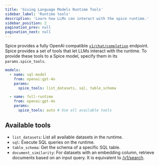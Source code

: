 ```yaml
---
title: 'Giving Language Models Runtime Tools'
sidebar_label: 'Runtime tools'
description: 'Learn how LLMs can interact with the spice runtime.'
sidebar_position: 2
pagination_prev: null
pagination_next: null
---
```


Spice provides a fully OpenAI compatible [`v1/chat/completion`](/api/http/chat-completions) endpoint.
Spice provides a set of tools that let LLMs interact with the runtime. To provide these tools to a Spice model, specify them in its `params.spice_tools`.
```yaml
models:
  - name: sql-model
    from: openai:gpt-4o
    params:
      spice_tools: list_datasets, sql, table_schema

  - name: full-runtime
    from: openai:gpt-4o
    params:
      spice_tools: auto # Use all available tools
```

## Available tools
 - `list_datasets`: List all available datasets in the runtime.
 - `sql`: Execute SQL queries on the runtime.
 - `table_schema`: Get the schema of a specific SQL table.
 - `document_similarity`: For datasets with an embedding column, retrieve documents based on an input query. It is equivalent to [/v1/search](/api/http/search).
